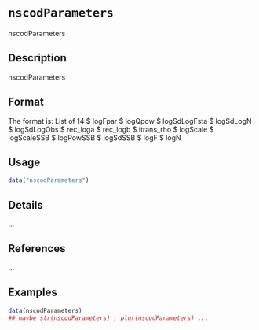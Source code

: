 # `nscodParameters`

nscodParameters


## Description

nscodParameters


## Format

The format is:
 List of 14
 $ logFpar
 $ logQpow
 $ logSdLogFsta
 $ logSdLogN
 $ logSdLogObs
 $ rec_loga
 $ rec_logb
 $ itrans_rho
 $ logScale
 $ logScaleSSB
 $ logPowSSB
 $ logSdSSB
 $ logF
 $ logN


## Usage

```r
data("nscodParameters")
```


## Details

...


## References

...


## Examples

```r
data(nscodParameters)
## maybe str(nscodParameters) ; plot(nscodParameters) ...
```


